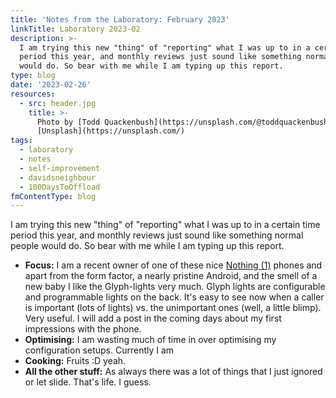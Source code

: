```yaml
---
title: 'Notes from the Laboratory: February 2023'
linkTitle: Laboratory 2023-02
description: >-
  I am trying this new "thing" of "reporting" what I was up to in a certain time
  period this year, and monthly reviews just sound like something normal people
  would do. So bear with me while I am typing up this report.
type: blog
date: '2023-02-26'
resources:
  - src: header.jpg
    title: >-
      Photo by [Todd Quackenbush](https://unsplash.com/@toddquackenbush) via
      [Unsplash](https://unsplash.com/)
tags:
  - laboratory
  - notes
  - self-improvement
  - davidsneighbour
  - 100DaysToOffload
fmContentType: blog
---
```


I am trying this new "thing" of "reporting" what I was up to in a certain time period this year, and monthly reviews just sound like something normal people would do. So bear with me while I am typing up this report.

- **Focus:** I am a recent owner of one of these nice [Nothing (1)](https://eu.nothing.tech/pages/phone-1) phones and apart from the form factor, a nearly pristine Android, and the smell of a new baby I like the Glyph-lights very much. Glyph lights are configurable and programmable lights on the back. It's easy to see now when a caller is important (lots of lights) vs. the unimportant ones (well, a little blimp). Very useful. I will add a post in the coming days about my first impressions with the phone.
- **Optimising:** I am wasting much of time in over optimising my configuration setups. Currently I am
- **Cooking:** Fruits :D yeah.
- **All the other stuff:** As always there was a lot of things that I just ignored or let slide. That's life. I guess.
